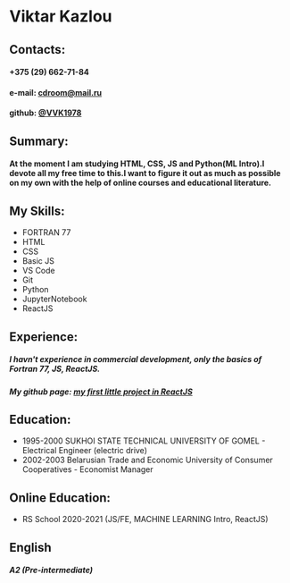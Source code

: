
# Viktar Kazlou


## Contacts:

#### +375 (29) 662-71-84
#### e-mail: cdroom@mail.ru
#### github: [@VVK1978](https://github.com/VVK1978)

## Summary:
#### At the moment I am studying HTML, CSS, JS and Python(ML Intro).I devote all my free time to this.I want to figure it out as much as possible on my own with the help of online courses and educational literature.
  
## My Skills:
* FORTRAN 77
* HTML
* CSS
* Basic JS
* VS Code
* Git
* Python
* JupyterNotebook
* ReactJS

## Experience:
##### I havn't experience in commercial development, only the basics of Fortran 77, JS, ReactJS.
##### My github page: [my first little project in ReactJS](https://vvk1978.github.io/react-game/)
 
## Education: 
* 1995-2000  SUKHOI STATE TECHNICAL UNIVERSITY OF GOMEL - Electrical Engineer (electric drive)
* 2002-2003  Belarusian Trade and Economic University of Consumer Cooperatives - Economist Manager

## Online Education:
* RS School 2020-2021 (JS/FE, MACHINE LEARNING Intro, ReactJS)
 
## English 
##### A2 (Pre-intermediate)
